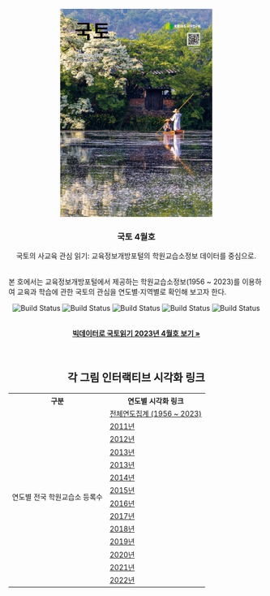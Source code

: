 <!-- KRIHS Magazine Information -->
<br />
<div align="center">
  <a href="https://github.com/ycanns/Graphs">
    <img src="KRIHS_icon/000000035362_01.png" alt="ci_14" width="300" height="410">
  </a>
  
<h3 align="center">국토 4월호</h3>

  <p align="center">
    국토의 사교육 관심 읽기: 교육정보개방포털의 학원교습소정보 데이터를 중심으로.
    <br /><br /></p><p align="left">
    본 호에서는 교육정보개방포털에서 제공하는 학원교습소정보(1956 ~ 2023)를 이용하여 교육과 학습에 관한 국토의 관심을 연도별·지역별로 확인해 보고자 한다.<br /></p><p align="center">
    
    
![Build Status](https://img.shields.io/badge/python-python?color=9cf&logo=python)
![Build Status](https://img.shields.io/badge/R-R?color=lightblue&logo=R)
![Build Status](https://img.shields.io/badge/Mapbox-Mapbox?color=black&logo=Mapbox)
![Build Status](https://img.shields.io/badge/leaflet-leaflet?color=green&logo=leaflet)
![Build Status](https://img.shields.io/badge/Jupyter-Jupyter?color=white&logo=Jupyter)

 <br> <a href="https://library.krihs.re.kr/dl_image2/IMG/07/000000034906/SERVICE/000000034906_01.PDF"><strong>빅데이터로 국토읽기 2023년 4월호 보기 »</strong></a>
    <br />

<br> 
  <h2>각 그림 인터랙티브 시각화 링크</h2>

<table style="width:%">
  <tr>
    <th>구분</th>
    <th>연도별 시각화 링크</th>
  </tr>

  <tr>
    <td rowspan="14">연도별 전국 학원교습소 등록수</td>
      <td><a href="https://ycanns.github.io/Graphs/ACADMA_DATA.html"> 전체연도집계 (1956 ~ 2023) </a></td>
      <tr><td><a href="https://ycanns.github.io/Graphs/ACADMA_DATA_11.html"> 2011년 </a></td></tr>
      <tr><td><a href="https://ycanns.github.io/Graphs/ACADMA_DATA_12.html"> 2012년 </a></td></tr>
      <tr><td><a href="https://ycanns.github.io/Graphs/ACADMA_DATA_13.html"> 2013년 </a></td></tr>
      <tr><td><a href="https://ycanns.github.io/Graphs/ACADMA_DATA_13.html"> 2013년 </a></td></tr>
      <tr><td><a href="https://ycanns.github.io/Graphs/ACADMA_DATA_14.html"> 2014년 </a></td></tr>
      <tr><td><a href="https://ycanns.github.io/Graphs/ACADMA_DATA_15.html"> 2015년 </a></td></tr>
      <tr><td><a href="https://ycanns.github.io/Graphs/ACADMA_DATA_16.html"> 2016년 </a></td></tr>
      <tr><td><a href="https://ycanns.github.io/Graphs/ACADMA_DATA_17.html"> 2017년 </a></td></tr>
      <tr><td><a href="https://ycanns.github.io/Graphs/ACADMA_DATA_18.html"> 2018년 </a></td></tr>
      <tr><td><a href="https://ycanns.github.io/Graphs/ACADMA_DATA_19.html"> 2019년 </a></td></tr>
      <tr><td><a href="https://ycanns.github.io/Graphs/ACADMA_DATA_20.html"> 2020년 </a></td></tr>
      <tr><td><a href="https://ycanns.github.io/Graphs/ACADMA_DATA_21.html"> 2021년 </a></td></tr>
      <tr><td><a href="https://ycanns.github.io/Graphs/ACADMA_DATA_22.html"> 2022년 </a></td></tr>
  </tr>
</table>

  </p>
</div>
